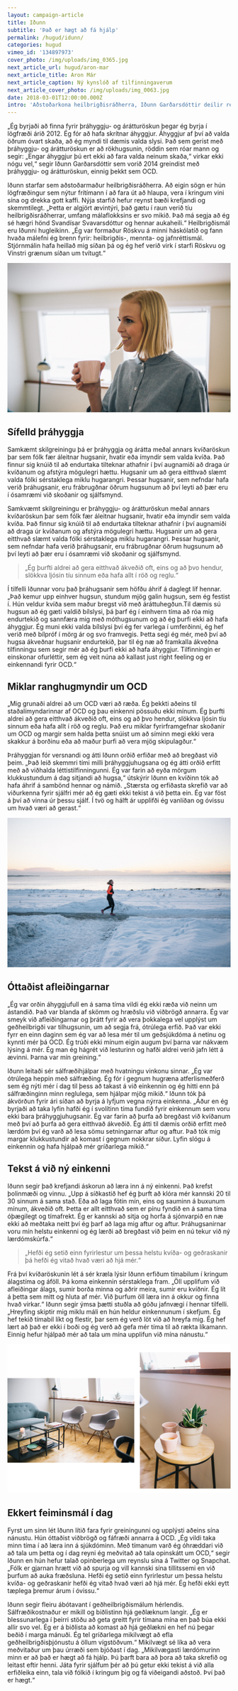 ```yaml
---
layout: campaign-article
title: Iðunn
subtitle: 'Það er hægt að fá hjálp'
permalink: /hugud/idunn/
categories: hugud
vimeo_id: '134897973'
cover_photo: /img/uploads/img_0365.jpg
next_article_url: hugud/aron-mar
next_article_title: Aron Már
next_article_caption: Ný kynslóð af tilfinningaverum
next_article_cover_photo: /img/uploads/img_0063.jpg
date: 2018-03-01T12:00:00.000Z
intro: 'Aðstoðarkona heilbrigðisráðherra, Iðunn Garðarsdóttir deilir reynslu sinni af OCD, eða þráhyggju- og árátturöskun. Óþægilegar hugsanir líkt og þær áhyggjur að valda einhverjum skaða voru upptökin af kvíðaröskuninni. Hún segir miklar ranghugmyndir um eðli OCD sem þurfi að uppræta. Í tæp þrjú ár lifði hún í óvissu um hvað væri að gerast í höfðinu á sér.'
--- 
```


„Ég byrjaði að finna fyrir þráhyggju- og árátturöskun þegar ég byrja í lögfræði árið 2012. Ég fór að hafa skrítnar áhyggjur. Áhyggjur af því að valda öðrum óvart skaða, að ég myndi til dæmis valda slysi. Það sem gerist með þráhyggju- og árátturöskun er að rökhugsunin, röddin sem róar mann og segir: „Engar áhyggjur þú ert ekki að fara valda neinum skaða,“ virkar ekki nógu vel,“ segir Iðunn Garðarsdóttir sem vorið 2014 greindist með þráhyggju- og árátturöskun, einnig þekkt sem OCD. 

Iðunn starfar sem aðstoðarmaður heilbrigðisráðherra. Að eigin sögn er hún lögfræðingur sem nýtur frítímann í að fara út að hlaupa, vera í kringum vini sína og drekka gott kaffi. Nýja starfið hefur reynst bæði krefjandi og skemmtilegt. „Þetta er algjört ævintýri, það gætu í raun verið tíu heilbrigðisráðherrar, umfang málaflokksins er svo mikið. Það má segja að ég sé hægri hönd Svandísar Svavarsdóttur og hennar aukaheili.“ Heilbrigðismál eru Iðunni hugleikinn. „Ég var formaður Röskvu á minni háskólatíð og fann hvaða málefni ég brenn fyrir: heilbrigðis-, mennta- og jafnréttismál. Stjórnmálin hafa heillað mig síðan þá og ég hef verið virk í starfi Röskvu og Vinstri grænum síðan um tvítugt.“

![null](/img/uploads/img_0591.jpg)

Sífelld þráhyggja
--

Samkæmt skilgreiningu þá er þráhyggja og árátta meðal annars kvíðaröskun þar sem fólk fær áleitnar hugsanir, hvatir eða ímyndir sem valda kvíða. Það finnur sig knúið til að endurtaka tilteknar athafnir í því augnamiði að draga úr kvíðanum og afstýra mögulegri hættu. Hugsanir um að gera eitthvað slæmt valda fólki sérstaklega miklu hugarangri. Þessar hugsanir, sem nefndar hafa verið þráhugsanir, eru frábrugðnar öðrum hugsunum að því leyti að þær eru í ósamræmi við skoðanir og sjálfsmynd. 


Samkvæmt skilgreiningu er þráhyggju- og árátturöskun meðal annars kvíðaröskun þar sem fólk fær áleitnar hugsanir, hvatir eða ímyndir sem valda kvíða. Það finnur sig knúið til að endurtaka tilteknar athafnir í því augnamiði að draga úr kvíðanum og afstýra mögulegri hættu. Hugsanir um að gera eitthvað slæmt valda fólki sérstaklega miklu hugarangri. Þessar hugsanir, sem nefndar hafa verið þráhugsanir, eru frábrugðnar öðrum hugsunum að því leyti að þær eru í ósamræmi við skoðanir og sjálfsmynd. 

> „Ég þurfti aldrei að gera eitthvað ákveðið oft, eins og að þvo hendur, slökkva ljósin tíu sinnum eða hafa allt í röð og reglu.“

Í tilfelli Iðunnar voru það þráhugsanir sem höfðu áhrif á daglegt líf hennar. „Það kemur upp einhver hugsun, stundum mjög galin hugsun, sem ég festist í. Hún veldur kvíða sem maður bregst við með áráttuhegðun.Til dæmis sú hugsun að ég gæti valdið bílslysi, þá þarf ég í einhvern tíma að róa mig endurtekið og sannfæra mig með móthugsunum og að ég þurfi ekki að hafa áhyggjur. Ég muni ekki valda bílslysi því ég fer varlega í umferðinni, ég hef verið með bílpróf í mörg ár og svo framvegis. Þetta segi ég mér, með því að hugsa ákveðnar hugsanir endurtekið, þar til ég næ að framkalla ákveðna tilfinningu sem segir mér að ég þurfi ekki að hafa áhyggjur. Tilfinningin er einskonar ofurléttir, sem ég veit núna að kallast just right feeling og er einkennandi fyrir OCD.“

Miklar ranghugmyndir um OCD
--

„Mig grunaði aldrei að um OCD væri að ræða. Ég þekkti aðeins til staðalímyndarinnar af OCD og þau einkenni pössuðu ekki mínum. Ég þurfti aldrei að gera eitthvað ákveðið oft, eins og að þvo hendur, slökkva ljósin tíu sinnum eða hafa allt í röð og reglu. Það eru miklar fyrirframgefnar skoðanir um OCD og margir sem halda þetta snúist um að síminn megi ekki vera skakkur á borðinu eða að maður þurfi að vera mjög skipulagður.“

Þráhyggjan fór versnandi og átti Iðunn orðið erfiðar með að bregðast við þeim. „Það leið skemmri tími milli þráhyggjuhugsana og ég átti orðið erfitt með að viðhalda léttistilfinningunni. Ég var farin að eyða mörgum klukkustundum á dag sitjandi að hugsa,“ útskýrir Iðunn en kvíðinn tók að hafa áhrif á sambönd hennar og námið. „Stærsta og erfiðasta skrefið var að viðurkenna fyrir sjálfri mér að ég gæti ekki tekist á við þetta ein. Ég var föst á því að vinna úr þessu sjálf. Í tvö og hálft ár upplifði ég vanlíðan og óvissu um hvað væri að gerast.“

![null](/img/uploads/img_0371.jpg)

Óttaðist afleiðingarnar
--

„Ég var orðin áhyggjufull en á sama tíma vildi ég ekki ræða við neinn um ástandið. Það var blanda af skömm og hræðslu við viðbrögð annarra. Ég var smeyk við afleiðingarnar og þrátt fyrir að vera þokkalega vel upplýst um geðheilbrigði var tilhugsunin, um að segja frá, ótrúlega erfið. Það var ekki fyrr en einn daginn sem ég var að lesa mér til um geðsjúkdóma á netinu og kynnti mér þá OCD. Ég trúði ekki mínum eigin augum því þarna var nákvæm lýsing á mér. Ég man ég hágrét við lesturinn og hafði aldrei verið jafn létt á ævinni. Þarna var mín greining.“ 

Iðunn leitaði sér sálfræðihjálpar með hvatningu vinkonu sinnar. „Ég var ótrúlega heppin með sálfræðing. Ég fór í gegnum hugræna atferlismeðferð sem ég nýti mér í dag til þess að takast á við einkennin og ég hitti enn þá sálfræðinginn minn reglulega, sem hjálpar mjög mikið.“ Iðunn tók þá ákvörðun fyrir ári síðan að byrja á lyfjum vegna nýrra einkenna. „Áður en ég byrjaði að taka lyfin hafði ég í svolítinn tíma fundið fyrir einkennum sem voru ekki bara þráhyggjuhugsanir. Ég var farin að þurfa að bregðast við kvíðanum með því að þurfa að gera eitthvað ákveðið. Ég átti til dæmis orðið erfitt með lærdóm því ég varð að lesa sömu setningarnar aftur og aftur. Það tók mig margar klukkustundir að komast í gegnum nokkrar síður. Lyfin slógu á einkennin og hafa hjálpað mér gríðarlega mikið.“ 

Tekst á við ný einkenni
--

Iðunn segir það krefjandi áskorun að læra inn á ný einkenni. Það krefst þolinmæði og vinnu. „Upp á síðkastið hef ég þurft að klóra mér kannski 20 til 30 sinnum á sama stað. Eða að laga fötin mín, eins og sauminn á buxunum mínum, ákveðið oft. Þetta er allt eitthvað sem er pínu fyndið en á sama tíma óþægilegt og tímafrekt. Ég er kannski að sitja og horfa á sjónvarpið en næ ekki að meðtaka neitt því ég þarf að laga mig aftur og aftur. Þráhugsanirnar voru mín helstu einkenni og ég lærði að bregðast við þeim en nú tekur við ný lærdómskúrfa.“

> „Hefði ég setið einn fyrirlestur um þessa helstu kvíða- og geðraskanir þá hefði ég vitað hvað væri að hjá mér.“

Frá því kvíðaröskunin lét á sér kræla lýsir Iðunn erfiðum tímabilum í kringum álagstíma og áföll. Þá koma einkennin sérstaklega fram. „Öll upplifum við afleiðingar álags, sumir borða minna og aðrir meira, sumir eru kvíðnir. Ég lít á þetta sem mitt og hluta af mér. Við þurfum öll læra inn á okkur og finna hvað virkar.“ Iðunn segir ýmsa þætti stuðla að góðu jafnvægi í hennar tilfelli. „Hreyfing skiptir mig miklu máli en hún heldur einkennunum í skefjum. Ég hef tekið tímabil líkt og flestir, þar sem ég verð löt við að hreyfa mig. Ég hef lært að það er ekki í boði og ég verð að gefa mér tíma til að rækta líkamann. Einnig hefur hjálpað mér að tala um mína upplifun við mína nánustu.“  

![null](/img/uploads/idunn.jpg)

Ekkert feiminsmál í dag
--

Fyrst um sinn lét Iðunn lítið fara fyrir greiningunni og upplýsti aðeins sína nánustu. Hún óttaðist viðbrögð og fáfræði annarra á OCD. „Ég vildi taka minn tíma í að læra inn á sjúkdóminn. Með tímanum varð ég óhræddari við að tala um þetta og í dag reyni ég meðvitað að tala opinskátt um OCD,“ segir Iðunn en hún hefur talað opinberlega um reynslu sína á Twitter og Snapchat. „Fólk er gjarnan hrætt við að spurja og vill kannski sína tillitssemi en við þurfum að auka fræðsluna. Hefði ég setið einn fyrirlestur um þessa helstu kvíða- og geðraskanir hefði ég vitað hvað væri að hjá mér. Ég hefði ekki eytt tæplega þremur árum í óvissu.“

Iðunn segir fleiru ábótavant í geðheilbrigðismálum hérlendis. Sálfræðikostnaður er mikill og biðlistinn hjá geðlæknum langir. „Ég er blessunarlega í þeirri stöðu að geta greitt fyrir tímana mína en það búa ekki allir svo vel. Ég er á biðlista að komast að hjá geðlækni en hef nú þegar beðið í marga mánuði.  Ég tel gríðarlega mikilvægt að efla geðheilbrigðisþjónustu á öllum vígstöðvum.“ Mikilvægt sé líka að vera meðvitaður um þau úrræði sem bjóðast í dag. „Mikilvægasti lærdómurinn minn er að það er hægt að fá hjálp. Þú þarft bara að þora að taka skrefið og leitast eftir henni. Játa fyrir sjálfum þér að þú getur ekki tekist á við alla erfiðleika einn, tala við fólkið í kringum þig og fá viðeigandi aðstoð. Því það er hægt.“

